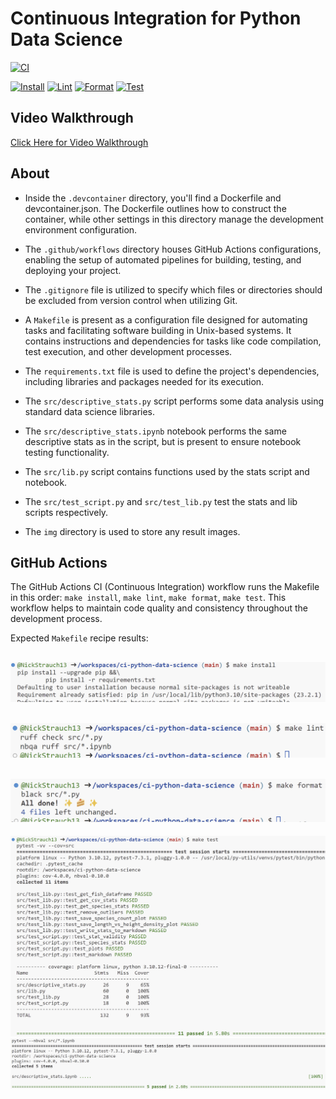 # Continuous Integration for Python Data Science
[![CI](https://github.com/nogibjj/ci-python-data-science-njs/actions/workflows/python-ci.yml/badge.svg)](https://github.com/nogibjj/ci-python-data-science-njs/actions/workflows/python-ci.yml)

[![Install](https://github.com/nogibjj/ci-python-data-science-njs/actions/workflows/install.yml/badge.svg)](https://github.com/nogibjj/ci-python-data-science-njs/actions/workflows/install.yml)
[![Lint](https://github.com/nogibjj/ci-python-data-science-njs/actions/workflows/lint.yml/badge.svg)](https://github.com/nogibjj/ci-python-data-science-njs/actions/workflows/lint.yml)
[![Format](https://github.com/nogibjj/ci-python-data-science-njs/actions/workflows/format.yml/badge.svg)](https://github.com/nogibjj/ci-python-data-science-njs/actions/workflows/format.yml)
[![Test](https://github.com/nogibjj/ci-python-data-science-njs/actions/workflows/test.yml/badge.svg)](https://github.com/nogibjj/ci-python-data-science-njs/actions/workflows/test.yml)

## Video Walkthrough
[Click Here for Video Walkthrough](https://youtu.be/gpcSHe53CIw)
 
## About
- Inside the ``.devcontainer`` directory, you'll find a Dockerfile and devcontainer.json. The Dockerfile outlines how to construct the container, while other settings in this directory manage the development environment configuration.

- The ``.github/workflows`` directory houses GitHub Actions configurations, enabling the setup of automated pipelines for building, testing, and deploying your project.

- The ``.gitignore`` file is utilized to specify which files or directories should be excluded from version control when utilizing Git.

- A ``Makefile`` is present as a configuration file designed for automating tasks and facilitating software building in Unix-based systems. It contains instructions and dependencies for tasks like code compilation, test execution, and other development processes.

- The ``requirements.txt`` file is used to define the project's dependencies, including libraries and packages needed for its execution.

- The ``src/descriptive_stats.py`` script performs some data analysis using standard data science libraries.

- The ``src/descriptive_stats.ipynb`` notebook performs the same descriptive stats as in the script, but is present to ensure notebook testing functionality.

- The ``src/lib.py`` script contains functions used by the stats script and notebook.

- The ``src/test_script.py`` and ``src/test_lib.py`` test the stats and lib scripts respectively.

- The ``img`` directory is used to store any result images.

## GitHub Actions
The GitHub Actions CI (Continuous Integration) workflow runs the Makefile in this order: `make install`, `make lint`, `make format`, `make test`. This workflow helps to maintain code quality and consistency throughout the development process. 

Expected ``Makefile`` recipe results:

![Alt text](img/install_result.png)
---

![Alt text](img/lint_result.png)
---

![Alt text](img/format_result.png)
---

![Alt text](img/test_result.png)
![Alt text](img/nbval_result.png)
